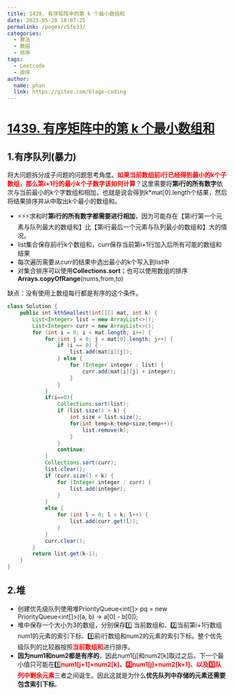 ```yaml
---
title: 1439. 有序矩阵中的第 k 个最小数组和
date: 2023-05-28 18:07:25
permalink: /pages/c5fe33/
categories:
  - 算法
  - 数组
  - 排序
tags:
  - Leetcode
  - 排序
author: 
  name: phan
  link: https://gitee.com/blage-coding
---
```

# [1439. 有序矩阵中的第 k 个最小数组和](https://leetcode.cn/problems/find-the-kth-smallest-sum-of-a-matrix-with-sorted-rows/)

## 1.有序队列(暴力)

将大问题拆分成子问题的问题思考角度。<font color="red">**如果当前数组前i行已经得到最小的k个子数组，那么第i+1行的最小k个子数字该如何计算**</font>？这里需要将**第i行的所有数字**依次与当前最小的k个字数组和相加，也就是说会得到k*mat\[0\].length个结果，然后将结果排序并从中取出k个最小的数组和。

- ⚡⚡⚡求和时**第i行的所有数字都需要进行相加**，因为可能存在【第i行第一个元素与队列最大的数组和】比【第i行最后一个元素与队列最小的数组和】大的情况。
- list集合保存前i行k个数组和，curr保存当前第i+1行加入后所有可能的数组和结果
- 每次遍历需要从curr的结果中选出最小的k个写入到list中
- 对集合排序可以使用**Collections.sort**；也可以使用数组的排序**Arrays.copyOfRange**(nums,from,to)

缺点：没有使用上数组每行都是有序的这个条件。

```java
class Solution {
    public int kthSmallest(int[][] mat, int k) {
        List<Integer> list = new ArrayList<>();
        List<Integer> curr = new ArrayList<>();
        for (int i = 0; i < mat.length; i++) {
            for (int j = 0; j < mat[0].length; j++) {
                if (i == 0) {
                    list.add(mat[i][j]);
                } else {
                    for (Integer integer : list) {
                        curr.add(mat[i][j] + integer);
                    }
                }
            }
            if(i==0){
                Collections.sort(list);
                if (list.size() > k) {
                    int size = list.size();
                    for(int temp=k;temp<size;temp++){
                        list.remove(k);
                    }
                }
                continue;
            }
            Collections.sort(curr);
            list.clear();
            if (curr.size() < k) {
                for (Integer integer : curr) {
                    list.add(integer);
                }
            }
            else {
                for (int l = 0; l < k; l++) {
                    list.add(curr.get(l));
                }
            }
            curr.clear();
        }
        return list.get(k-1);
    }
}
```

## 2.堆

- 创建优先级队列使用堆PriorityQueue<int[]> pq = new PriorityQueue<int[]>((a, b) -> a[0] - b[0]); 
- 堆中保存一个大小为3的数组，分别保存1️⃣ 当前数组和、2️⃣当前第i+1行数组num1的元素的索引下标、3️⃣前i行数组和num2的元素的索引下标。整个优先级队列的比较器按照<font color="red">**当前数组和**</font>进行排序。
- **因为num1和num2都是有序的**，因此num1\[j\]和num2\[k\]取过之后，下一个最小值只可能在1️⃣<font color="red">**num1\[j+1\]+num2\[k\]、2️⃣num1\[j\]+num2\[k+1\]、以及3️⃣队列中剩余元素**</font>三者之间诞生。因此这就是为什么**优先队列中存储的元素还需要包含索引下标**。